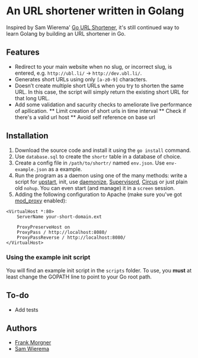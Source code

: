 # An URL shortener written in Golang
Inspired by Sam Wierema' [Go URL Shortener](https://github.com/samwierema/go-url-shortener), it's still continued way to learn Golang by building an URL shortener in Go.

## Features

* Redirect to your main website when no slug, or incorrect slug, is entered, e.g. `http://ubl.li/` → `http://dev.ubl.li/`.
* Generates short URLs using only `[a-z0-9]` characters.
* Doesn’t create multiple short URLs when you try to shorten the same URL. In this case, the script will simply return the existing short URL for that long URL.
* Add some validation and sacurity checks to ameliorate live performance of apllication.
** Limit creation of short urls in time interval
** Check if there's a valid url host
** Avoid self reference on base url

## Installation
1. Download the source code and install it using the `go install` command.
2. Use `database.sql` to create the `shortr` table in a database of choice.
3. Create a config file in `/path/to/shortr/` named `env.json`. Use `env-example.json` as a example.
4. Run the program as a daemon using one of the many methods: write a script for [upstart](https://launchpad.net/upstart), init, use [daemonize](http://software.clapper.org/daemonize/), [Supervisord](http://supervisord.org/), [Circus](http://circus.readthedocs.org/) or just plain old `nohup`. You can even start (and manage) it in a `screen` session.
5. Adding the following configuration to Apache (make sure you've got [mod_proxy](http://httpd.apache.org/docs/2.2/mod/mod_proxy.html) enabled):
```
<VirtualHost *:80>
	ServerName your-short-domain.ext

	ProxyPreserveHost on
	ProxyPass / http://localhost:8080/
	ProxyPassReverse / http://localhost:8080/
</VirtualHost>
```

### Using the example init script
You will find an example init script in the `scripts` folder. To use, you **must** at least change the GOPATH line to point to your Go root path.

## To-do
* Add tests

## Authors
* [Frank Morgner](http://github.com/ndege)
* [Sam Wierema](http://wiere.ma)
